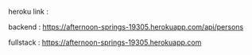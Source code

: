 heroku link : 

backend : https://afternoon-springs-19305.herokuapp.com/api/persons

fullstack : https://afternoon-springs-19305.herokuapp.com

